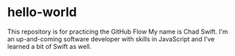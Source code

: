 # hello-world
This repository is for practicing the GitHub Flow
My name is Chad Swift. I'm an up-and-coming software developer with skills in JavaScript and I've learned a bit of Swift as well. 
